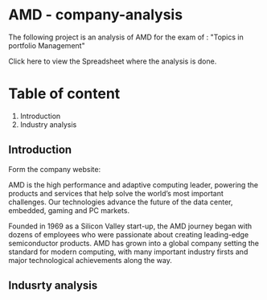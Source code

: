 # AMD - company-analysis

The following project is an analysis of AMD for the exam of : "Topics in portfolio Management"

Click here to view the Spreadsheet where the analysis is done.

# Table of content
1. Introduction
2. Industry analysis

## Introduction
Form the company website:

AMD is the high performance and adaptive computing leader, powering the products and services that help solve the world’s most important challenges. Our technologies advance the future of the data center, embedded, gaming and PC markets.

Founded in 1969 as a Silicon Valley start-up, the AMD journey began with dozens of employees who were passionate about creating leading-edge semiconductor products. AMD has grown into a global company setting the standard for modern computing, with many important industry firsts and major technological achievements along the way.

## Indusrty analysis

